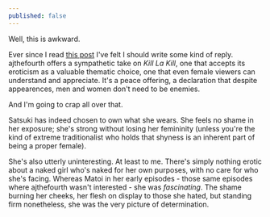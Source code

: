 ```yaml
---
published: false
---
```


Well, this is awkward.

Ever since I read [this post](http://formeinfullbloom.wordpress.com/2013/10/17/what-not-to-wear-undressing-kill-la-kills-wardrobe-nsfw/) I've felt I should write some kind of reply. ajthefourth offers a sympathetic take on *Kill La Kill*, one that accepts its eroticism as a valuable thematic choice, one that even female viewers can understand and appreciate. It's a peace offering, a declaration that despite appearences, men and women don't need to be enemies.

And I'm going to crap all over that.

Satsuki has indeed chosen to own what she wears. She feels no shame in her exposure; she's strong without losing her femininity (unless you're the kind of extreme traditionalist who holds that shyness is an inherent part of being a proper female).

She's also utterly uninteresting. At least to me. There's simply nothing erotic about a naked girl who's naked for her own purposes, with no care for who she's facing. Whereas Matoi in her early episodes - those same episodes where ajthefourth wasn't interested - she was *fascinating*. The shame burning her cheeks, her flesh on display to those she hated, but standing firm nonetheless, she was the very picture of determination.